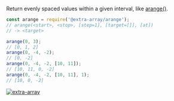 Return evenly spaced values within a given interval, like [arange()].

```javascript
const arange = require('@extra-array/arange');
// arange(<start>, <stop>, [step=1], [target=[]], [at])
// -> <target>

arange(0, 3);
// [0, 1, 2]
arange(0, -4, -2);
// [0, -2]
arange(0, -4, -2, [10, 11]);
// [10, 11, 0, -2]
arange(0, -4, -2, [10, 11], 1);
// [10, 0, -2]
```


[![extra-array](https://i.imgur.com/nwyrmkW.jpg)](https://www.npmjs.com/package/extra-array)

[arange()]: https://docs.scipy.org/doc/numpy-1.13.0/reference/generated/numpy.arange.html
